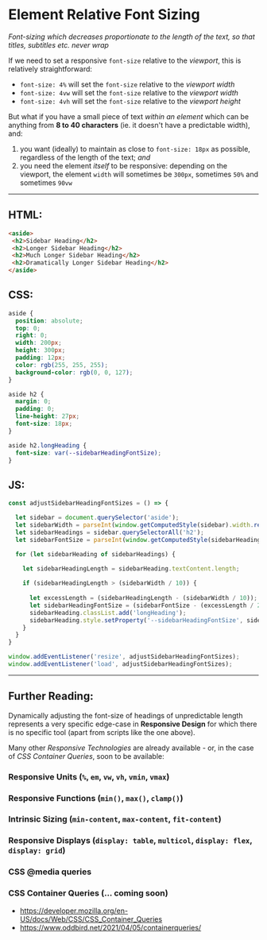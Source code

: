 # Element Relative Font Sizing
*Font-sizing which decreases proportionate to the length of the text, so that titles, subtitles etc. never wrap*

If we need to set a responsive `font-size` relative to the *viewport*, this is relatively straightforward:

 - `font-size: 4%` will set the `font-size` relative to the *viewport width* 
 - `font-size: 4vw` will set the `font-size` relative to the *viewport width* 
 - `font-size: 4vh` will set the `font-size` relative to the *viewport height*

But what if you have a small piece of text *within an element* which can be anything from **8 to 40 characters** (ie. it doesn't have a predictable width), and:

 1. you want (ideally) to maintain as close to `font-size: 18px` as possible, regardless of the length of the text; *and*
 2. you need the element *itself* to be responsive: depending on the viewport, the element `width` will sometimes be `300px`, sometimes `50%` and sometimes `90vw`
 
 _______

## HTML:
```html
<aside>
 <h2>Sidebar Heading</h2>
 <h2>Longer Sidebar Heading</h2>
 <h2>Much Longer Sidebar Heading</h2>
 <h2>Dramatically Longer Sidebar Heading</h2>
</aside>
```

## CSS:
```css
aside {
  position: absolute;
  top: 0;
  right: 0;
  width: 200px;
  height: 300px;
  padding: 12px;
  color: rgb(255, 255, 255);
  background-color: rgb(0, 0, 127);
}

aside h2 {
  margin: 0;
  padding: 0;
  line-height: 27px;
  font-size: 18px;
}

aside h2.longHeading {
  font-size: var(--sidebarHeadingFontSize);
}
```

## JS:
```js
const adjustSidebarHeadingFontSizes = () => {

  let sidebar = document.querySelector('aside');
  let sidebarWidth = parseInt(window.getComputedStyle(sidebar).width.replace('px', ''));
  let sidebarHeadings = sidebar.querySelectorAll('h2');
  let sidebarFontSize = parseInt(window.getComputedStyle(sidebarHeadings[0]).fontSize.replace('px', ''));

  for (let sidebarHeading of sidebarHeadings) {
  
    let sidebarHeadingLength = sidebarHeading.textContent.length;

    if (sidebarHeadingLength > (sidebarWidth / 10)) {
     
      let excessLength = (sidebarHeadingLength - (sidebarWidth / 10));
      let sidebarHeadingFontSize = (sidebarFontSize - (excessLength / 2.3));      
      sidebarHeading.classList.add('longHeading');
      sidebarHeading.style.setProperty('--sidebarHeadingFontSize', sidebarHeadingFontSize + 'px');
    }
  }
}

window.addEventListener('resize', adjustSidebarHeadingFontSizes);
window.addEventListener('load', adjustSidebarHeadingFontSizes);
```

________

## Further Reading:

Dynamically adjusting the font-size of headings of unpredictable length represents a very specific edge-case in **Responsive Design** for which there is no specific tool (apart from scripts like the one above).

Many other *Responsive Technologies* are already available - or, in the case of *CSS Container Queries*, soon to be available:

### Responsive Units (`%`, `em`, `vw`, `vh`, `vmin`, `vmax`)

### Responsive Functions (`min()`, `max()`, `clamp()`)

### Intrinsic Sizing (`min-content`, `max-content`, `fit-content`)

### Responsive Displays (`display: table`, `multicol`, `display: flex`, `display: grid`)

### CSS @media queries

### CSS Container Queries (... coming soon)
 - https://developer.mozilla.org/en-US/docs/Web/CSS/CSS_Container_Queries
 - https://www.oddbird.net/2021/04/05/containerqueries/


